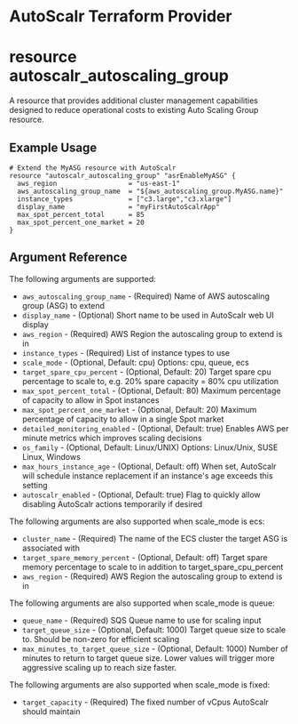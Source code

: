 # AutoScalr Terraform Provider
# resource autoscalr_autoscaling_group

A resource that provides additional cluster management capabilities designed to reduce operational costs to existing Auto Scaling Group resource.

## Example Usage

```hcl
# Extend the MyASG resource with AutoScalr
resource "autoscalr_autoscaling_group" "asrEnableMyASG" {
  aws_region                  = "us-east-1"
  aws_autoscaling_group_name  = "${aws_autoscaling_group.MyASG.name}"
  instance_types              = ["c3.large","c3.xlarge"]
  display_name                = "myFirstAutoScalrApp"
  max_spot_percent_total      = 85
  max_spot_percent_one_market = 20
}
```

## Argument Reference

The following arguments are supported:

* `aws_autoscaling_group_name` - (Required) Name of AWS autoscaling group (ASG) to extend
* `display_name` - (Optional) Short name to be used in AutoScalr web UI display
* `aws_region` - (Required) AWS Region the autoscaling group to extend is in
* `instance_types` - (Required) List of instance types to use
* `scale_mode` - (Optional, Default: cpu) Options: cpu, queue, ecs
* `target_spare_cpu_percent` - (Optional, Default: 20) Target spare cpu percentage to scale to, e.g. 20% spare capacity = 80% cpu utilization
* `max_spot_percent_total` - (Optional, Default: 80) Maximum percentage of capacity to allow in Spot instances
* `max_spot_percent_one_market` - (Optional, Default: 20) Maximum percentage of capacity to allow in a single Spot market
* `detailed_monitoring_enabled` - (Optional, Default: true) Enables AWS per minute metrics which improves scaling decisions
* `os_family` - (Optional, Default: Linux/UNIX) Options: Linux/Unix, SUSE Linux, Windows
* `max_hours_instance_age` - (Optional, Default: off) When set, AutoScalr will schedule instance replacement if an instance's age exceeds this setting
* `autoscalr_enabled` - (Optional, Default: true) Flag to quickly allow disabling AutoScalr actions temporarily if desired

The following arguments are also supported when scale_mode is ecs:

* `cluster_name` - (Required) The name of the ECS cluster the target ASG is associated with
* `target_spare_memory_percent` - (Optional, Default: off) Target spare memory percentage to scale to in addition to target_spare_cpu_percent
* `aws_region` - (Required) AWS Region the autoscaling group to extend is in

The following arguments are also supported when scale_mode is queue:

* `queue_name` - (Required) SQS Queue name to use for scaling input
* `target_queue_size` - (Optional, Default: 1000) Target queue size to scale to. Should be non-zero for efficient scaling
* `max_minutes_to_target_queue_size` - (Optional, Default: 1000) Number of minutes to return to target queue size.  Lower values will trigger more aggressive scaling up to reach size faster.

The following arguments are also supported when scale_mode is fixed:

* `target_capacity` - (Required) The fixed number of vCpus AutoScalr should maintain

